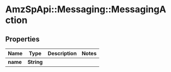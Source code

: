 # AmzSpApi::Messaging::MessagingAction

## Properties
Name | Type | Description | Notes
------------ | ------------- | ------------- | -------------
**name** | **String** |  | 

